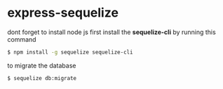# express-sequelize
dont forget to install node js
first install the **sequelize-cli** by running this command
``` bash
$ npm install -g sequelize sequelize-cli
```
to migrate the database
``` bash
$ sequelize db:migrate
```
